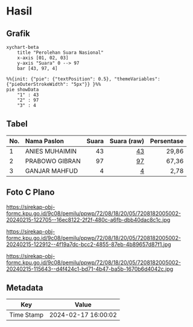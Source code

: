 # Hasil

## Grafik

```mermaid
xychart-beta
    title "Perolehan Suara Nasional"
    x-axis [01, 02, 03]
    y-axis "Suara" 0 --> 97
    bar [43, 97, 4]
```

```mermaid
%%{init: {"pie": {"textPosition": 0.5}, "themeVariables": {"pieOuterStrokeWidth": "5px"}} }%%
pie showData
    "1" : 43
    "2" : 97
    "3" : 4
```

## Tabel

| No. | Nama Paslon    | Suara | Suara (raw) | Persentase |
|:--- |:-------------- | -----:| -----------:| ----------:|
| 1   | ANIES MUHAIMIN | 43    | [43][p-1]   | 29,86      |
| 2   | PRABOWO GIBRAN | 97    | [97][p-2]   | 67,36      |
| 3   | GANJAR MAHFUD  | 4     | [4][p-3]    | 2,78       |


[p-1]: https://github.com/gigit-pemilu/pemilu-2024/blob/main/pilpres/hitung-suara/sub/72-sulawesi-tengah/sub/08-parigi-moutong/sub/18-palasa/sub/2005-palasa-tangki/sub/002-tps/sub/paslon-1.txt
[p-2]: https://github.com/gigit-pemilu/pemilu-2024/blob/main/pilpres/hitung-suara/sub/72-sulawesi-tengah/sub/08-parigi-moutong/sub/18-palasa/sub/2005-palasa-tangki/sub/002-tps/sub/paslon-2.txt
[p-3]: https://github.com/gigit-pemilu/pemilu-2024/blob/main/pilpres/hitung-suara/sub/72-sulawesi-tengah/sub/08-parigi-moutong/sub/18-palasa/sub/2005-palasa-tangki/sub/002-tps/sub/paslon-3.txt

## Foto C Plano

https://sirekap-obj-formc.kpu.go.id/9c08/pemilu/ppwp/72/08/18/20/05/7208182005002-20240215-122705--16ec8122-2f2f-480c-a6fb-dbb40dac8c1c.jpg

https://sirekap-obj-formc.kpu.go.id/9c08/pemilu/ppwp/72/08/18/20/05/7208182005002-20240215-122912--4f19a7dc-bcc2-4855-87eb-4b89657d87f1.jpg

https://sirekap-obj-formc.kpu.go.id/9c08/pemilu/ppwp/72/08/18/20/05/7208182005002-20240215-115643--d4f424c1-bd71-4b47-ba5b-1670b6d4042c.jpg


## Metadata

| Key        | Value               |
| ---------- | ------------------- |
| Time Stamp | 2024-02-17 16:00:02 |



